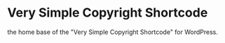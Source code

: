# Very Simple Copyright Shortcode
the home base of the "Very Simple Copyright Shortcode" for WordPress.
